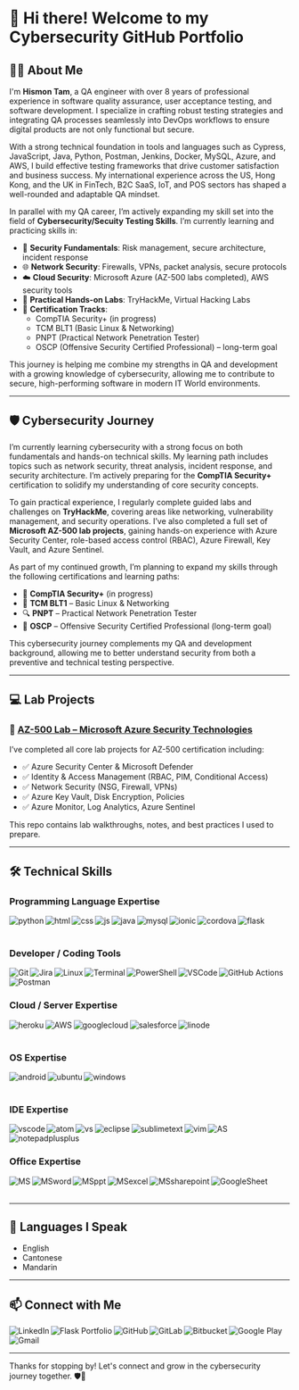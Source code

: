 # 👋 Hi there! Welcome to my Cybersecurity GitHub Portfolio

## 🧑‍💻 About Me

I'm **Hismon Tam**, a QA engineer with over 8 years of professional experience in software quality assurance, user acceptance testing, and software development. 
I specialize in crafting robust testing strategies and integrating QA processes seamlessly into DevOps workflows to ensure digital products are not only functional but secure.

With a strong technical foundation in tools and languages such as Cypress, JavaScript, Java, Python, Postman, Jenkins, Docker, MySQL, Azure, 
and AWS, I build effective testing frameworks that drive customer satisfaction and business success. 
My international experience across the US, Hong Kong, and the UK in FinTech, B2C SaaS, IoT, and POS sectors has shaped a well-rounded and adaptable QA mindset.

In parallel with my QA career, I’m actively expanding my skill set into the field of **Cybersecurity/Secuity Testing Skills**. I’m currently learning and practicing skills in:

- 🔐 **Security Fundamentals**: Risk management, secure architecture, incident response  
- 🌐 **Network Security**: Firewalls, VPNs, packet analysis, secure protocols  
- ☁️ **Cloud Security**: Microsoft Azure (AZ-500 labs completed), AWS security tools  
- 🧪 **Practical Hands-on Labs**: TryHackMe, Virtual Hacking Labs  
- 🧠 **Certification Tracks**:
  - CompTIA Security+ (in progress)
  - TCM BLT1 (Basic Linux & Networking)
  - PNPT (Practical Network Penetration Tester)
  - OSCP (Offensive Security Certified Professional) – long-term goal

This journey is helping me combine my strengths in QA and development with a growing knowledge of cybersecurity, allowing me to contribute to secure, high-performing software in modern IT World environments.

---

## 🛡️ Cybersecurity Journey

I’m currently learning cybersecurity with a strong focus on both fundamentals and hands-on technical skills. My learning path includes topics such as network security, threat analysis, incident response, and security architecture.
I’m actively preparing for the **CompTIA Security+** certification to solidify my understanding of core security concepts.

To gain practical experience, I regularly complete guided labs and challenges on **TryHackMe**, covering areas like networking, vulnerability management, and security operations. 
I’ve also completed a full set of **Microsoft AZ-500 lab projects**, gaining hands-on experience with Azure Security Center, role-based access control (RBAC), Azure Firewall, Key Vault, and Azure Sentinel.

As part of my continued growth, I’m planning to expand my skills through the following certifications and learning paths:

- 📘 **CompTIA Security+** (in progress)  
- 🧠 **TCM BLT1** – Basic Linux & Networking  
- 🔍 **PNPT** – Practical Network Penetration Tester  
- 🧪 **OSCP** – Offensive Security Certified Professional (long-term goal)  

This cybersecurity journey complements my QA and development background, allowing me to better understand security from both a preventive and technical testing perspective.


---

## 💻 Lab Projects

### 🔐 [AZ-500 Lab – Microsoft Azure Security Technologies](https://github.com/himsontam/az500-lab)

I’ve completed all core lab projects for AZ-500 certification including:

- ✅ Azure Security Center & Microsoft Defender
- ✅ Identity & Access Management (RBAC, PIM, Conditional Access)
- ✅ Network Security (NSG, Firewall, VPNs)
- ✅ Azure Key Vault, Disk Encryption, Policies
- ✅ Azure Monitor, Log Analytics, Azure Sentinel

This repo contains lab walkthroughs, notes, and best practices I used to prepare.

---

## 🛠️ Technical Skills

### Programming Language Expertise
<img align="left" alt="python" src="https://img.shields.io/badge/Python-3776AB?style=for-the-badge&logo=python&logoColor=white" />
<img align="left" alt="html" src="https://img.shields.io/badge/HTML-239120?style=for-the-badge&logo=html5&logoColor=white" />
<img align="left" alt="css" src="https://img.shields.io/badge/CSS-239120?&style=for-the-badge&logo=css3&logoColor=white" />
<img align="left" alt="js" src="https://img.shields.io/badge/JavaScript-F7DF1E?style=for-the-badge&logo=javascript&logoColor=black" />
<img align="left" alt="java" src="https://img.shields.io/badge/Java-ED8B00?style=for-the-badge&logo=java&logoColor=white" />
<img align="left" alt="mysql" src="https://img.shields.io/badge/MySQL-00000F?style=for-the-badge&logo=mysql&logoColor=white" />
<img align="left" alt="ionic" src="https://img.shields.io/badge/Ionic-3880FF?style=for-the-badge&logo=ionic&logoColor=white" />
<img align="left" alt="cordova" src="https://img.shields.io/badge/Cordova-35434F?style=for-the-badge&logo=apache-cordova&logoColor=E8E8E8" />
<img align="left" alt="flask" src="https://img.shields.io/badge/Flask-000000?style=for-the-badge&logo=flask&logoColor=white" />
<br><br>

### Developer / Coding Tools
<img align="left" alt="Git" src="https://img.shields.io/badge/Git-F05032?style=for-the-badge&logo=git&logoColor=white" />
<img align="left" alt="Jira" src="https://img.shields.io/badge/Jira-0052CC?style=for-the-badge&logo=jira&logoColor=white" />
<img align="left" alt="Linux" src="https://img.shields.io/badge/Linux-FCC624?style=for-the-badge&logo=linux&logoColor=black" />
<img align="left" alt="Terminal" src="https://img.shields.io/badge/Terminal-Bash-4EAA25?style=for-the-badge&logo=gnubash&logoColor=white" />
<img align="left" alt="PowerShell" src="https://img.shields.io/badge/PowerShell-012456?style=for-the-badge&logo=powershell&logoColor=white" />
<img align="left" alt="VSCode" src="https://img.shields.io/badge/VSCode-007ACC?style=for-the-badge&logo=visual-studio-code&logoColor=white" />
<img align="left" alt="GitHub Actions" src="https://img.shields.io/badge/GitHub_Actions-2088FF?style=for-the-badge&logo=github-actions&logoColor=white" />
<img align="left" alt="Postman" src="https://img.shields.io/badge/Postman-FF6C37?style=for-the-badge&logo=postman&logoColor=white" />
<br><br>

### Cloud / Server Expertise
<img align="left" alt="heroku" src="https://img.shields.io/badge/Heroku-430098?style=for-the-badge&logo=heroku&logoColor=white" />
<img align="left" alt="AWS" src="https://img.shields.io/badge/AmazonAWS-232F3E?style=for-the-badge&logo=amazonaws&logoColor=white" />
<img align="left" alt="googlecloud" src="https://img.shields.io/badge/Google_Cloud-4285F4?style=for-the-badge&logo=google-cloud&logoColor=white" />
<img align="left" alt="salesforce" src="https://img.shields.io/badge/Salesforce-00A1E0?style=for-the-badge&logo=Salesforce&logoColor=white" />
<img align="left" alt="linode" src="https://img.shields.io/badge/Linode-Server-green?style=for-the-badge&logo=linode&logoColor=white" />
<br><br>

### OS Expertise
<img align="left" alt="android" src="https://img.shields.io/badge/Android-3DDC84?style=for-the-badge&logo=android&logoColor=white"/>
<img align="left" alt="ubuntu" src="https://img.shields.io/badge/Ubuntu-E95420?style=for-the-badge&logo=ubuntu&logoColor=white"/>
<img align="left" alt="windows" src="https://img.shields.io/badge/Windows-0078D6?style=for-the-badge&logo=windows&logoColor=white"/>
<br><br>

### IDE Expertise
<img align="left" alt="vscode" src="https://img.shields.io/badge/Visual_Studio_Code-0078D4?style=for-the-badge&logo=visual%20studio%20code&logoColor=white" />
<img align="left" alt="atom" src="https://img.shields.io/badge/Atom-66595C?style=for-the-badge&logo=Atom&logoColor=white" />
<img align="left" alt="vs" src="https://img.shields.io/badge/Visual_Studio-5C2D91?style=for-the-badge&logo=visual%20studio&logoColor=white" />
<img align="left" alt="eclipse" src="https://img.shields.io/badge/Eclipse-2C2255?style=for-the-badge&logo=eclipse&logoColor=white" />
<img align="left" alt="sublimetext" src="https://img.shields.io/badge/sublime_text-%23575757.svg?&style=for-the-badge&logo=sublime-text&logoColor=important" />
<img align="left" alt="vim" src="https://img.shields.io/badge/VIM-%2311AB00.svg?&style=for-the-badge&logo=vim&logoColor=white" />
<img align="left" alt="AS" src="https://img.shields.io/badge/Android_Studio-3DDC84?style=for-the-badge&logo=android-studio&logoColor=white" />
<img align="left" alt="notepadplusplus" src="https://img.shields.io/badge/Notepad++-90E59A.svg?style=for-the-badge&logo=notepad%2B%2B&logoColor=black" />
<br><br>

### Office Expertise
<img align="left" alt="MS" src="https://img.shields.io/badge/Microsoft_Office-D83B01?style=for-the-badge&logo=microsoft-office&logoColor=white" />
<img align="left" alt="MSword" src="https://img.shields.io/badge/Microsoft_Word-2B579A?style=for-the-badge&logo=microsoft-word&logoColor=white" />
<img align="left" alt="MSppt" src="https://img.shields.io/badge/Microsoft_PowerPoint-B7472A?style=for-the-badge&logo=microsoft-powerpoint&logoColor=white" />
<img align="left" alt="MSexcel" src="https://img.shields.io/badge/Microsoft_Excel-217346?style=for-the-badge&logo=microsoft-excel&logoColor=white" />
<img align="left" alt="MSsharepoint" src="https://img.shields.io/badge/Microsoft_SharePoint-0078D4?style=for-the-badge&logo=microsoft-sharepoint&logoColor=white" />
<img align="left" alt="GoogleSheet" src="https://img.shields.io/badge/Google%20Sheets-34A853?style=for-the-badge&logo=google-sheets&logoColor=white" />
<br><br>

---

## 💬 Languages I Speak

- English  
- Cantonese  
- Mandarin

---

## 📫 Connect with Me

[<img align="left" alt="LinkedIn" src="https://img.shields.io/badge/linkedin-%230077B5.svg?&style=for-the-badge&logo=linkedin&logoColor=white" />](https://www.linkedin.com/in/himson-tam)
[<img align="left" alt="Flask Portfolio" src="https://img.shields.io/badge/Flask%20Profile-ClickMe-green?style=for-the-badge&logo=Google-chrome&logoColor=white" />](http://himson-python-portfolio.herokuapp.com/Himson)
[<img align="left" alt="GitHub" src="https://img.shields.io/badge/GitHub-100000?style=for-the-badge&logo=github&logoColor=white" />](https://github.com/himsontam)
[<img align="left" alt="GitLab" src="https://img.shields.io/badge/GitLab-330F63?style=for-the-badge&logo=gitlab&logoColor=white" />](https://gitlab.com/himson)
[<img align="left" alt="Bitbucket" src="https://img.shields.io/badge/Bitbucket-330F63?style=for-the-badge&logo=bitbucket&logoColor=white" />](https://bitbucket.org/himsom0528/)
[<img align="left" alt="Google Play" src="https://img.shields.io/badge/Google_Play-414141?style=for-the-badge&logo=google-play&logoColor=white" />](https://play.google.com/store/apps/details?id=com.ECC.Timothy.App&hl=en_US&gl=US)
[<img align="left" alt="Gmail" src="https://img.shields.io/badge/Gmail-D14836?style=for-the-badge&logo=gmail&logoColor=white" />](mailto:himsontam0528@gmail.com)

<br><br>

---

Thanks for stopping by! Let's connect and grow in the cybersecurity journey together. 🛡️🚀
